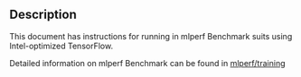 <!-- 10. Description -->
## Description

This document has instructions for running <model name> <precision> <mode> in mlperf
Benchmark suits using Intel-optimized TensorFlow.

Detailed information on mlperf Benchmark can be found in [mlperf/training](https://github.com/mlperf/training/tree/master/translation/tensorflow/transformer)
